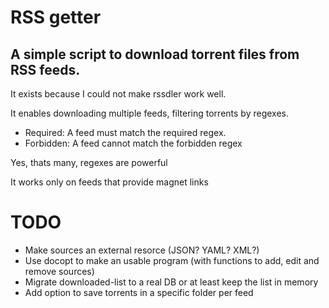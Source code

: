 # RSS getter

## A simple script to download torrent files from RSS feeds.

It exists because I could not make rssdler work well.

It enables downloading multiple feeds, filtering torrents by regexes.
* Required: A feed must match the required regex.
* Forbidden: A feed cannot match the forbidden regex

Yes, thats many, regexes are powerful

It works only on feeds that provide magnet links


# TODO

* Make sources an external resorce (JSON? YAML? XML?)
* Use docopt to make an usable program (with functions to add, edit 
  and remove sources)
* Migrate downloaded-list to a real DB or at least keep the list in memory
* Add option to save torrents in a specific folder per feed
